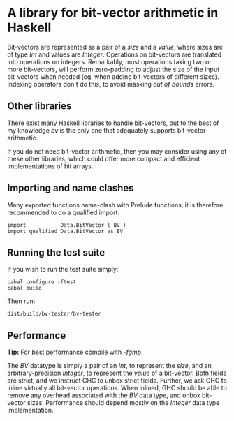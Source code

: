 A library for bit-vector arithmetic in Haskell
=========================================

Bit-vectors are represented as a pair of a _size_ and a _value_,
where sizes are of type _Int_ and values are _Integer_.
Operations on bit-vectors are translated into operations on integers.
Remarkably, most operations taking two or more bit-vectors, will
perform zero-padding to adjust the size of the input bit-vectors
when needed (eg. when adding bit-vectors of different sizes).
Indexing operators don't do this, to avoid masking _out of bounds_
errors.

Other libraries
-------------

There exist many Haskell libraries to handle bit-vectors, but to the
best of my knowledge _bv_ is the only one that adequately supports
bit-vector arithmetic.

If you do not need bit-vector arithmetic, then you may consider using
any of these other libraries, which could offer more compact and 
efficient implementations of bit arrays.

Importing and name clashes
-----------------------

Many exported functions name-clash with Prelude functions, it is
therefore recommended to do a qualified import:

    import           Data.BitVector ( BV )
    import qualified Data.BitVector as BV

Running the test suite
--------------------

If you wish to run the test suite simply:

    cabal configure -ftest
    cabal build

Then run:

    dist/build/bv-tester/bv-tester

Performance
----------

**Tip:** For best performance compile with _-fgmp_.

The _BV_ datatype is simply a pair of an _Int_, to represent the
_size_, and an arbitrary-precision _Integer_, to represent the
_value_ of a bit-vector.
Both fields are strict, and we instruct GHC to unbox strict fields.
Further, we ask GHC to inline virtually all bit-vector operations.
When inlined, GHC should be able to remove any overhead associated
with the _BV_ data type, and unbox bit-vector sizes.
Performance should depend mostly on the _Integer_ data type
implementation.

